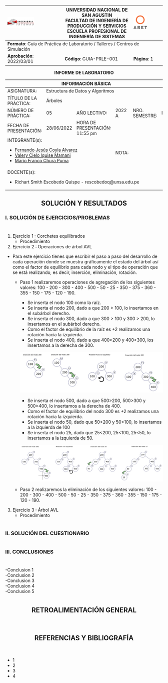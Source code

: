 <div align="center">
<table>
    <theader>
        <tr>
            <td><img src="https://github.com/rescobedoq/pw2/blob/main/epis.png?raw=true" alt="EPIS" style="width:50%; height:auto"/></td>
            <th>
                <span style="font-weight:bold;">UNIVERSIDAD NACIONAL DE SAN AGUSTIN</span><br />
                <span style="font-weight:bold;">FACULTAD DE INGENIERÍA DE PRODUCCIÓN Y SERVICIOS</span><br />
                <span style="font-weight:bold;">ESCUELA PROFESIONAL DE INGENIERÍA DE SISTEMAS</span>
            </th>
            <td><img src="https://github.com/rescobedoq/pw2/blob/main/abet.png?raw=true" alt="ABET" style="width:50%; height:auto"/></td>
        </tr>
    </theader>
    <tbody>
        <tr><td colspan="3"><span style="font-weight:bold;">Formato</span>: Guía de Práctica de Laboratorio / Talleres / Centros de Simulación</td></tr>
        <tr><td><span style="font-weight:bold;">Aprobación</span>:  2022/03/01</td><td><span style="font-weight:bold;">Código</span>: GUIA-PRLE-001</td><td><span style="font-weight:bold;">Página</span>: 1</td></tr>
    </tbody>
</table>
</div>

<div align="center">
<span style="font-weight:bold;">INFORME DE LABORATORIO</span><br />

<table>
<theader>
<tr><th colspan="6">INFORMACIÓN BÁSICA</th></tr>
</theader>
<tbody>
<tr><td>ASIGNATURA:</td><td colspan="5">Estructura de Datos y Algoritmos</td></tr>
<tr><td>TÍTULO DE LA PRÁCTICA:</td><td colspan="5">Árboles</td></tr>
<tr>
<td>NÚMERO DE PRÁCTICA:</td><td>05</td><td>AÑO LECTIVO:</td><td>2022 A</td><td>NRO. SEMESTRE:</td><td>III</td>
</tr>
<tr>
<td>FECHA DE PRESENTACIÓN:</td><td>28/06/2022</td><td>HORA DE PRESENTACIÓN: 11:55 pm</td><td colspan="3"></td>
</tr>
<tr><td colspan="3">INTEGRANTE(s):
<ul>
      			<li><a href="https://github.com/fernandocoylaA">Fernando Jesús Coyla Alvarez</a></li>
			<li><a href="https://github.com/Icielo23">Valery Cielo Iquise Mamani</a></li>
			<li><a href="https://github.com/Mario-Chura">Mario Franco Chura Puma</a></li>
</ul>
</td>
<td>NOTA:</td><td colspan="2"></td>
</<tr>
<tr><td colspan="6">DOCENTE(s):
<ul>
<li>Richart Smith Escobedo Quispe - rescobedoq@unsa.edu.pe</li>
</ul>
</td>
</<tr>
</tbody>
</table>
</div>
  

  
<div align="center"><h2> SOLUCIÓN Y RESULTADOS </h2></div>

### I.	SOLUCIÓN DE EJERCICIOS/PROBLEMAS
#	
1.  Ejercicio 1 : Corchetes equilibrados
	- Procedimiento
2.  Ejercicio 2 : Operaciones de árbol AVL
- Para este ejercicio tienes que escribir el paso a paso del desarrollo de cada operación donde se muestra gráficamente el estado del árbol así como el factor de equilibrio para cada nodo y el tipo de operación que se está realizando, es decir, inserción, eliminación, rotación.
	- Paso 1 realizaremos operaciones de agregación de los siguientes valores: 100 - 200 - 300 - 400 - 500 - 50 - 25 - 350 - 375 - 360 - 355 - 150 - 175 - 120 - 190.
		-	Se inserta el nodo 100 como la raíz.
		-	Se inserta el nodo 200, dado a que 200 > 100, lo insertamos en el subárbol derecho.
		-	Se inserta el nodo 300, dado a que 300 > 100 y 300 > 200, lo insertamos en el subárbol derecho.
		-	Como el factor de equilibrio de la raíz es +2 realizamos una rotación hacia la izquierda.
		-	Se inserta el nodo 400, dado a que 400>200 y 400>300, los insertamos a la derecha de 300.

		![imagen](Imagenes/Imagen1.jpg)
		
		-	Se inserta el nodo 500, dado a que 500>200, 500>300 y 500>400, lo insertamos a la derecha de 400.
		-	Como el factor de equilibrio del nodo 300 es +2 realizamos una rotación hacia la izquierda.
		-	Se inserta el nodo 50, dado que 50<200 y 50<100, lo insertamos a la izquierda de 100
		-	Se inserta el nodo 25, dado que 25<200, 25<100, 25<50, lo insertamos a la izquierda de 50.
		
		![imagen](Imagenes/Imagen2.jpg)


	-  Paso 2 realizaremos la eliminación de los siguientes valores: 100 - 200 - 300 - 400 - 500 - 50 - 25 - 350 - 375 - 360 - 355 - 150 - 175 - 120 - 190.
3.  Ejercicio 3 : Árbol AVL
	- Procedimiento
	
   
#

### II.	SOLUCIÓN DEL CUESTIONARIO


#

### III.	CONCLUSIONES
#
-Conclusion 1 <br>
-Conclusion 2 <br>
-Conclusion 3 <br>
-Conclusion 4 <br>
-Conclusion 5 <br>
#
<div align="center"><h2>  RETROALIMENTACIÓN GENERAL </h2></div> <br>

<div align="center"><h2> REFERENCIAS Y BIBLIOGRAFÍA </h2></div> <br>

-   1
-   2
-   3
-   4
